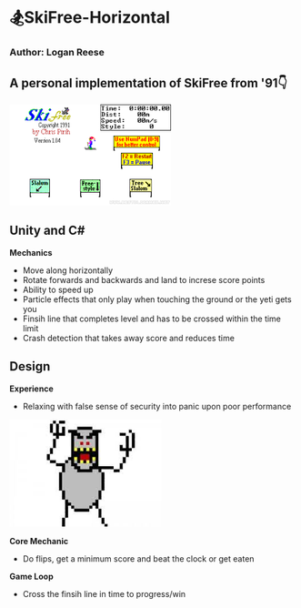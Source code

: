 # 🏂SkiFree-Horizontal 
### Author: Logan Reese


## A personal implementation of SkiFree from '91👇


![Ski-Free](image.png)


## Unity and C#

**Mechanics** 
- Move along horizontally
- Rotate forwards and backwards and land to increse score points
- Ability to speed up
- Particle effects that only play when touching the ground or the yeti gets you
- Finsih line that completes level and has to be crossed within the time limit
- Crash detection that takes away score and reduces time 

## Design

**Experience**
- Relaxing with false sense of security into panic upon poor performance 


![yeti](image-1.png)


**Core Mechanic**
- Do flips, get a minimum score and beat the clock or get eaten

**Game Loop**
- Cross the finsih line in time to progress/win